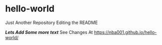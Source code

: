 # hello-world
Just Another Repository
Editing the README

***Lets Add Some more text***
See Changes At
https://nba001.github.io/hello-world/
